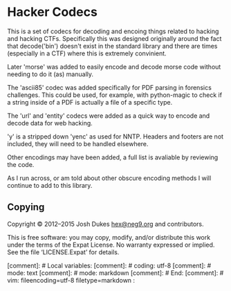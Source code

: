Hacker Codecs
=============

This is a set of codecs for decoding and encoing things related to
hacking and hacking CTFs. Specifically this was designed originally
around the fact that decode('bin') doesn't exist in the standard
library and there are times (especially in a CTF) where this is
extremely convinient.

Later 'morse' was added to easily encode and decode morse code without
needing to do it (as) manually. 

The 'ascii85' codec was added specifically for PDF parsing in
forensics challenges. This could be used, for example, with
python-magic to check if a string inside of a PDF is actually a file
of a specific type. 

The 'url' and 'entity' codecs were added as a quick way to encode and
decode data for web hacking. 

'y' is a stripped down 'yenc' as used for NNTP. Headers and footers
are not included, they will need to be handled elsewhere. 

Other encodings may have been added, a full list is avaliable by reviewing the code. 

As I run across, or am told about other obscure encoding methods I
will continue to add to this library. 


Copying
-------

Copyright © 2012–2015 Josh Dukes <hex@neg9.org> and contributors.

This is free software: you may copy, modify, and/or distribute this work
under the terms of the Expat License.
No warranty expressed or implied. See the file ‘LICENSE.Expat’ for details.


[comment]: # Local variables:
[comment]: # coding: utf-8
[comment]: # mode: text
[comment]: # mode: markdown
[comment]: # End:
[comment]: # vim: fileencoding=utf-8 filetype=markdown :

